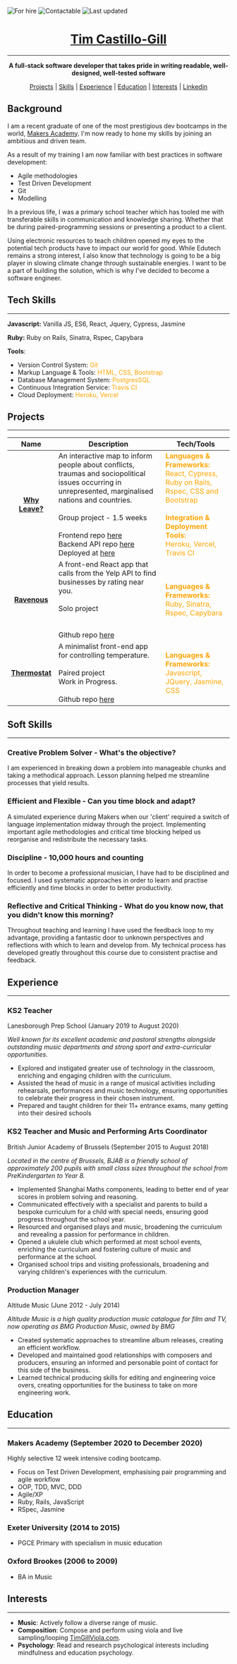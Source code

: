 ![For hire](https://img.shields.io/badge/Available_for_hire-Yes-brightgreen)
![Contactable](https://img.shields.io/badge/Contactable-Yes-9cf)
![Last updated](https://img.shields.io/badge/Last_updated-January_2021-blue)


<div align="center">
<h1><a href="mailto:timcastillogill@gmail.com">Tim Castillo-Gill</h1></a>

---

**A full-stack software developer that takes pride in writing readable, well-designed, well-tested software**

[Projects](#Projects) | [Skills](#Tech-Skills) | [Experience](#Experience) | [Education](#Education) | [Interests](#Interests) | [Linkedin](https://www.linkedin.com/in/tim-castillo-gill-30a27b42/)
<br>
</div>

## Background

I am a recent graduate of one of the most prestigious dev bootcamps in the world, [Makers Academy](https://makers.tech/). I'm now ready to hone my skills by joining an ambitious and driven team.

As a result of my training I am now familiar with best practices in software development:
- Agile methodologies
- Test Driven Development
- Git
- Modelling

In a previous life, I was a primary school teacher which has tooled me with transferable skills in communication and knowledge sharing. Whether that be during paired-programming sessions or presenting a product to a client.

Using electronic resources to teach children opened my eyes to the potential tech products have to impact our world for good. While Edutech remains a strong interest, I also know that technology is going to be a big player in slowing climate change through sustainable energies. I want to be a part of building the solution, which is why I've decided to become a software engineer.

## Tech Skills

---

**Javascript:** Vanilla JS, ES6, React, Jquery, Cypress, Jasmine

**Ruby:** Ruby on Rails, Sinatra, Rspec, Capybara

**Tools**: <br>
- Version Control System: <span style="color:orange">Git<br>
- Markup Language & Tools: <span style="color:orange">HTML, CSS, Bootstrap<br>
- Database Management System: <span style="color:orange">PostgresSQL<br>
- Continuous Integration Service: <span style="color:orange">Travis CI<br>
- Cloud Deployment: <span style="color:orange">Heroku, Vercel<br>


## Projects
---
| Name | Description | Tech/Tools |
| :------: | ----------- | ------- |
| [**Why Leave?**](https://github.com/timcastillogill/Why_Leave_Front_End) | An interactive map to inform people about conflicts, traumas and sociopolitical issues occurring in unrepresented, marginalised nations and countries. <br><br>Group project - 1.5 weeks <br><br>Frontend repo [here](https://github.com/timcastillogill/Why_Leave_Front_End) <br>Backend API repo [here](https://github.com/Joshuamac2/Why-leave-backend) <br>Deployed at [here](https://why-leave.vercel.app/) | <span style="color:orange">**Languages & Frameworks:**<br>React, Cypress, Ruby on Rails, Rspec, CSS and Bootstrap<br><br>**Integration & Deployment Tools:** <br>Heroku, Vercel, Travis CI  |</span>
| [**Ravenous**](https://github.com/timcastillogill/Ravenous_ReactApp) | A front-end React app that calls from the Yelp API to find businesses by rating near you. <br><br>Solo project<br><br><br>Github repo [here](https://github.com/timcastillogill/Ravenous_ReactApp) | <span style="color:orange">**Languages & Frameworks:** <br>Ruby, Sinatra, Rspec, Capybara |</span>
| [**Thermostat**](https://github.com/timcastillogill/thermostat_Friday) | A minimalist front-end app for controlling temperature. <br><br>Paired project <br>Work in Progress.<br><br>Github repo [here](https://github.com/timcastillogill/thermostat_Friday) | <span style="color:orange">**Languages & Frameworks:**<br>Javascript, JQuery, Jasmine, CSS   |</span>

## Soft Skills

---

### Creative Problem Solver - What's the **objective**?

I am experienced in breaking down a problem into manageable chunks and taking a methodical approach. Lesson planning helped me streamline processes that yield results.

### Efficient and Flexible - Can you **time block** and adapt?

A simulated experience during Makers when our 'client' required a switch of language implementation midway through the project. Implementing important agile methodologies and critical time blocking helped us reorganise and redistribute the necessary tasks.

### Discipline - 10,000 hours and counting

In order to become a professional musician, I have had to be disciplined and focused. I used systematic approaches in order to learn and practise efficiently and time blocks in order to better productivity.

### Reflective and Critical Thinking - What do you know now, that you didn't know this morning?

Throughout teaching and learning I have used the feedback loop to my advantage, providing a fantastic door to unknown perspectives and reflections with which to learn and develop from. My technical process has developed greatly throughout this course due to consistent practise and feedback.

## Experience

---

### KS2 Teacher

Lanesborough Prep School (January 2019 to August 2020) 

*Well known for its excellent academic and pastoral strengths alongside outstanding music departments and strong sport and extra-curricular opportunities.*

- Explored and instigated greater use of technology in the classroom, enriching and engaging children with the curriculum.
- Assisted the head of music in a range of musical activities including rehearsals, performances and music technology, ensuring opportunities to celebrate their progress in their chosen instrument.
- Prepared and taught children for their 11+ entrance exams, many getting into their desired schools



### **KS2 Teacher and Music and Performing Arts Coordinator**

British Junior Academy of Brussels (September 2015 to August 2018)

*Located in the centre of Brussels, BJAB is a friendly school of approximately 200 pupils with small class sizes throughout the school from PreKindergarten to Year 8.*

- Implemented Shanghai Maths components, leading to better end of year scores in problem solving and reasoning.
- Communicated effectively with a specialist and parents to build a bespoke curriculum for a child with special needs, ensuring good progress throughout the school year.
- Resourced and organised plays and music, broadening the curriculum and revealing a passion for performance in children.
- Opened a ukulele club which performed at most school events, enriching the curriculum and fostering culture of music and performance at the school.
- Organised school trips and visiting professionals, broadening and varying children's experiences with the curriculum.



### Production Manager

Altitude Music [](https://app.bmgproductionmusic.co.uk/labels/3153?sort=newest)(June 2012 - July 2014)

*Altitude Music is a high quality production music catalogue for film and TV, now operating as BMG Production Music, owned by BMG*

- Created systematic approaches to streamline album releases, creating an efficient workflow.
- Developed and maintained good relationships with composers and producers, ensuring an informed and personable point of contact for this side of the business.
- Learned technical producing skills for editing and engineering voice overs, creating opportunities for the business to take on more engineering work.

## Education

---

### Makers Academy (September 2020 to December 2020)

Highly selective 12 week intensive coding bootcamp.

- Focus on Test Driven Development, emphasising pair programming and agile workflow
- OOP, TDD, MVC, DDD
- Agile/XP
- Ruby, Rails, JavaScript
- RSpec, Jasmine

### Exeter University (2014 to 2015)

- PGCE Primary with specialism in music education

### Oxford Brookes (2006 to 2009)

- BA in Music

## Interests

---

- **Music**: Actively follow a diverse range of music.
- **Composition**: Compose and perform using viola and live sampling/looping <a href="http://TimGillViola.com/" target="_blank">TimGillViola.com</a>.
- **Psychology**: Read and research psychological interests including mindfulness and education psychology.